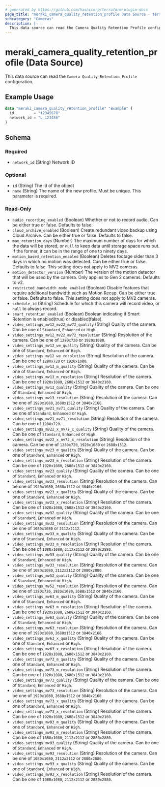 ```yaml
---
# generated by https://github.com/hashicorp/terraform-plugin-docs
page_title: "meraki_camera_quality_retention_profile Data Source - terraform-provider-meraki"
subcategory: "Cameras"
description: |-
  This data source can read the Camera Quality Retention Profile configuration.
---
```


# meraki_camera_quality_retention_profile (Data Source)

This data source can read the `Camera Quality Retention Profile` configuration.

## Example Usage

```terraform
data "meraki_camera_quality_retention_profile" "example" {
  id         = "12345678"
  network_id = "L_123456"
}
```

<!-- schema generated by tfplugindocs -->
## Schema

### Required

- `network_id` (String) Network ID

### Optional

- `id` (String) The id of the object
- `name` (String) The name of the new profile. Must be unique. This parameter is required.

### Read-Only

- `audio_recording_enabled` (Boolean) Whether or not to record audio. Can be either true or false. Defaults to false.
- `cloud_archive_enabled` (Boolean) Create redundant video backup using Cloud Archive. Can be either true or false. Defaults to false.
- `max_retention_days` (Number) The maximum number of days for which the data will be stored, or `null` to keep data until storage space runs out. If the former, it can be in the range of one to ninety days.
- `motion_based_retention_enabled` (Boolean) Deletes footage older than 3 days in which no motion was detected. Can be either true or false. Defaults to false. This setting does not apply to MV2 cameras.
- `motion_detector_version` (Number) The version of the motion detector that will be used by the camera. Only applies to Gen 2 cameras. Defaults to v2.
- `restricted_bandwidth_mode_enabled` (Boolean) Disable features that require additional bandwidth such as Motion Recap. Can be either true or false. Defaults to false. This setting does not apply to MV2 cameras.
- `schedule_id` (String) Schedule for which this camera will record video, or `null` to always record.
- `smart_retention_enabled` (Boolean) Boolean indicating if Smart Retention is enabled(true) or disabled(false).
- `video_settings_mv12_mv22_mv72_quality` (String) Quality of the camera. Can be one of `Standard`, `Enhanced` or `High`.
- `video_settings_mv12_mv22_mv72_resolution` (String) Resolution of the camera. Can be one of `1280x720` or `1920x1080`.
- `video_settings_mv12_we_quality` (String) Quality of the camera. Can be one of `Standard`, `Enhanced` or `High`.
- `video_settings_mv12_we_resolution` (String) Resolution of the camera. Can be one of `1280x720` or `1920x1080`.
- `video_settings_mv13_m_quality` (String) Quality of the camera. Can be one of `Standard`, `Enhanced` or `High`.
- `video_settings_mv13_m_resolution` (String) Resolution of the camera. Can be one of `1920x1080`, `2688x1512` or `3840x2160`.
- `video_settings_mv13_quality` (String) Quality of the camera. Can be one of `Standard`, `Enhanced` or `High`.
- `video_settings_mv13_resolution` (String) Resolution of the camera. Can be one of `1920x1080`, `2688x1512` or `3840x2160`.
- `video_settings_mv21_mv71_quality` (String) Quality of the camera. Can be one of `Standard`, `Enhanced` or `High`.
- `video_settings_mv21_mv71_resolution` (String) Resolution of the camera. Can be one of `1280x720`.
- `video_settings_mv22_x_mv72_x_quality` (String) Quality of the camera. Can be one of `Standard`, `Enhanced` or `High`.
- `video_settings_mv22_x_mv72_x_resolution` (String) Resolution of the camera. Can be one of `1280x720`, `1920x1080` or `2688x1512`.
- `video_settings_mv23_m_quality` (String) Quality of the camera. Can be one of `Standard`, `Enhanced` or `High`.
- `video_settings_mv23_m_resolution` (String) Resolution of the camera. Can be one of `1920x1080`, `2688x1512` or `3840x2160`.
- `video_settings_mv23_quality` (String) Quality of the camera. Can be one of `Standard`, `Enhanced` or `High`.
- `video_settings_mv23_resolution` (String) Resolution of the camera. Can be one of `1920x1080`, `2688x1512` or `3840x2160`.
- `video_settings_mv23_x_quality` (String) Quality of the camera. Can be one of `Standard`, `Enhanced` or `High`.
- `video_settings_mv23_x_resolution` (String) Resolution of the camera. Can be one of `1920x1080`, `2688x1512` or `3840x2160`.
- `video_settings_mv32_quality` (String) Quality of the camera. Can be one of `Standard`, `Enhanced` or `High`.
- `video_settings_mv32_resolution` (String) Resolution of the camera. Can be one of `1080x1080` or `2112x2112`.
- `video_settings_mv33_m_quality` (String) Quality of the camera. Can be one of `Standard`, `Enhanced` or `High`.
- `video_settings_mv33_m_resolution` (String) Resolution of the camera. Can be one of `1080x1080`, `2112x2112` or `2880x2880`.
- `video_settings_mv33_quality` (String) Quality of the camera. Can be one of `Standard`, `Enhanced` or `High`.
- `video_settings_mv33_resolution` (String) Resolution of the camera. Can be one of `1080x1080`, `2112x2112` or `2880x2880`.
- `video_settings_mv52_quality` (String) Quality of the camera. Can be one of `Standard`, `Enhanced` or `High`.
- `video_settings_mv52_resolution` (String) Resolution of the camera. Can be one of `1280x720`, `1920x1080`, `2688x1512` or `3840x2160`.
- `video_settings_mv63_m_quality` (String) Quality of the camera. Can be one of `Standard`, `Enhanced` or `High`.
- `video_settings_mv63_m_resolution` (String) Resolution of the camera. Can be one of `1920x1080`, `2688x1512` or `3840x2160`.
- `video_settings_mv63_quality` (String) Quality of the camera. Can be one of `Standard`, `Enhanced` or `High`.
- `video_settings_mv63_resolution` (String) Resolution of the camera. Can be one of `1920x1080`, `2688x1512` or `3840x2160`.
- `video_settings_mv63_x_quality` (String) Quality of the camera. Can be one of `Standard`, `Enhanced` or `High`.
- `video_settings_mv63_x_resolution` (String) Resolution of the camera. Can be one of `1920x1080`, `2688x1512` or `3840x2160`.
- `video_settings_mv73_m_quality` (String) Quality of the camera. Can be one of `Standard`, `Enhanced` or `High`.
- `video_settings_mv73_m_resolution` (String) Resolution of the camera. Can be one of `1920x1080`, `2688x1512` or `3840x2160`.
- `video_settings_mv73_quality` (String) Quality of the camera. Can be one of `Standard`, `Enhanced` or `High`.
- `video_settings_mv73_resolution` (String) Resolution of the camera. Can be one of `1920x1080`, `2688x1512` or `3840x2160`.
- `video_settings_mv73_x_quality` (String) Quality of the camera. Can be one of `Standard`, `Enhanced` or `High`.
- `video_settings_mv73_x_resolution` (String) Resolution of the camera. Can be one of `1920x1080`, `2688x1512` or `3840x2160`.
- `video_settings_mv93_m_quality` (String) Quality of the camera. Can be one of `Standard`, `Enhanced` or `High`.
- `video_settings_mv93_m_resolution` (String) Resolution of the camera. Can be one of `1080x1080`, `2112x2112` or `2880x2880`.
- `video_settings_mv93_quality` (String) Quality of the camera. Can be one of `Standard`, `Enhanced` or `High`.
- `video_settings_mv93_resolution` (String) Resolution of the camera. Can be one of `1080x1080`, `2112x2112` or `2880x2880`.
- `video_settings_mv93_x_quality` (String) Quality of the camera. Can be one of `Standard`, `Enhanced` or `High`.
- `video_settings_mv93_x_resolution` (String) Resolution of the camera. Can be one of `1080x1080`, `2112x2112` or `2880x2880`.
